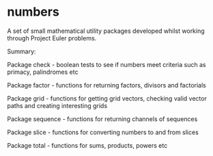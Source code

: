 # numbers
A set of small mathematical utility packages developed whilst working through Project Euler problems.

Summary:

Package check - boolean tests to see if numbers meet criteria such as primacy, palindromes etc

Package factor - functions for returning factors, divisors and factorials

Package grid - functions for getting grid vectors, checking valid vector paths and creating interesting grids

Package sequence - functions for returning channels of sequences

Package slice - functions for converting numbers to and from slices

Package total - functions for sums, products, powers etc
